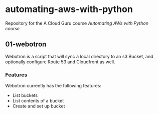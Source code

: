 # automating-aws-with-python

Repository for the A Cloud Guru course *Automating AWs with Python course*


## 01-webotron

Webotron is a script that will sync a local directory to an s3 Bucket, and optionally configure Route 53 and Cloudfront as well.

### Features

Webotron currently has the following features:

- List buckets
- List contents of a bucket
- Create and set up bucket
